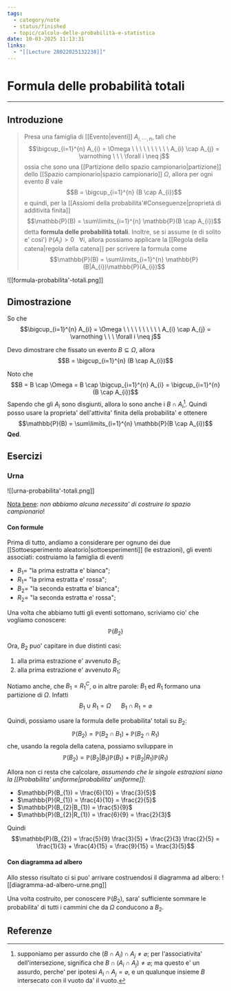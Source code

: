 ```yaml
---
tags:
  - category/note
  - status/finished
  - topic/calcolo-delle-probabilità-e-statistica
date: 10-03-2025 11:13:31
links:
  - "[[Lecture 28022025132238]]"
---
```

# Formula delle probabilità totali
---
## Introduzione
> Presa una famiglia di [[Evento|eventi]] $A_{i, \cdots, n}$, tali che
> $$\bigcup_{i=1}^{n} A_{i} = \Omega \ \ \ \ \ \ \ \ \ \ A_{i} \cap A_{j} = \varnothing \ \ \ \forall i \neq j$$
> ossia che sono una [[Partizione dello spazio campionario|partizione]] dello [[Spazio campionario|spazio campionario]] $\Omega$, allora per ogni evento $B$ vale
> $$B = \bigcup_{i=1}^{n} (B \cap A_{i})$$
> e quindi, per la [[Assiomi della probabilita'#Conseguenze|proprietà di additività finita]]
> $$\mathbb{P}(B) = \sum\limits_{i=1}^{n} \mathbb{P}(B \cap A_{i})$$
> detta **formula delle probabilità totali**. Inoltre, se si assume (e di solito e' cosi') $\mathbb{P}(A_{i}) > 0 \ \ \ \forall i$, allora possiamo applicare la [[Regola della catena|regola della catena]] per scrivere la formula come
> $$\mathbb{P}(B) = \sum\limits_{i=1}^{n} \mathbb{P}(B|A_{i})\mathbb{P}(A_{i})$$

![[formula-probabilita'-totali.png]]

## Dimostrazione
So che
$$\bigcup_{i=1}^{n} A_{i} = \Omega \ \ \ \ \ \ \ \ \ \ A_{i} \cap A_{j} = \varnothing \ \ \ \forall i \neq j$$

Devo dimostrare che fissato un evento $B \subseteq \Omega$, allora
$$B = \bigcup_{i=1}^{n} (B \cap A_{i})$$

Noto che
$$B = B \cap \Omega = B \cap \bigcup_{i=1}^{n} A_{i} = \bigcup_{i=1}^{n} (B \cap A_{i})$$
Sapendo che gli $A_{i}$ sono disgiunti, allora lo sono anche i $B \cap A_{i}$[^1]. Quindi posso usare la proprieta' dell'attivita' finita della probabilita' e ottenere
$$\mathbb{P}(B) = \sum\limits_{i=1}^{n} \mathbb{P}(B \cap A_{i})$$
**Qed**.

## Esercizi
### Urna
![[urna-probabilita'-totali.png]]

<u>Nota bene</u>: _non abbiamo alcuna necessita' di costruire lo spazio campionario_!

#### Con formule
Prima di tutto, andiamo a considerare per ognuno dei due [[Sottoesperimento aleatorio|sottoesperimenti]] (le estrazioni), gli eventi associati: costruiamo la famiglia di eventi
- $B_{1} =$ "la prima estratta e' bianca";
- $R_{1} =$ "la prima estratta e' rossa";
- $B_{2} =$ "la seconda estratta e' bianca";
- $R_{2} =$ "la seconda estratta e' rossa";

Una volta che abbiamo tutti gli eventi sottomano, scriviamo cio' che vogliamo conoscere:
$$\mathbb{P}(B_{2})$$

Ora, $B_{2}$ puo' capitare in due distinti casi:
1. alla prima estrazione e' avvenuto $B_{1}$;
2. alla prima estrazione e' avvenuto $R_{1}$;

Notiamo anche, che $B_{1} = R_{1}^{C}$, o in altre parole: $B_{1}$ ed $R_{1}$ formano una partizione di $\Omega$. Infatti
$$B_{1} \cup R_{1} = \Omega \ \ \ \ \ \ B_{1} \cap R_{1} = \varnothing$$

Quindi, possiamo usare la formula delle probabilita' totali su $B_{2}$:
$$\mathbb{P}(B_{2}) = \mathbb{P}(B_{2} \cap B_{1}) + \mathbb{P}(B_{2} \cap R_{1})$$
che, usando la regola della catena, possiamo sviluppare in
$$\mathbb{P}(B_{2}) = \mathbb{P}(B_{2}|B_{1})\mathbb{P}(B_{1}) + \mathbb{P}(B_{2}|R_{1})\mathbb{P}(R_{1})$$

Allora non ci resta che calcolare, _assumendo che le singole estrazioni siano la [[Probabilita' uniforme|probabilita' uniforme]]_:
- $\mathbb{P}(B_{1}) = \frac{6}{10} = \frac{3}{5}$
- $\mathbb{P}(R_{1}) = \frac{4}{10} = \frac{2}{5}$
- $\mathbb{P}(B_{2}|B_{1}) = \frac{5}{9}$
- $\mathbb{P}(B_{2}|R_{1}) = \frac{6}{9} = \frac{2}{3}$

Quindi
$$\mathbb{P}(B_{2}) = \frac{5}{9} \frac{3}{5} + \frac{2}{3} \frac{2}{5} = \frac{1}{3} + \frac{4}{15} = \frac{9}{15} = \frac{3}{5}$$

#### Con diagramma ad albero
Allo stesso risultato ci si puo' arrivare costruendosi il diagramma ad albero:
![[diagramma-ad-albero-urne.png]]

Una volta costruito, per conoscere $\mathbb{P}(B_{2})$, sara' sufficiente sommare le probabilita' di tutti i cammini che da $\Omega$ conducono a $B_{2}$.

## Referenze

[^1]: supponiamo per assurdo che $(B \cap A_{i}) \cap A_{j} \neq \varnothing$; per l'associativita' dell'intersezione, significa che $B \cap (A_i \cap A_j) \neq \varnothing$; ma questo e' un assurdo, perche' per ipotesi $A_i \cap A_j = \varnothing$, e un qualunque insieme $B$ intersecato con il vuoto da' il vuoto.
